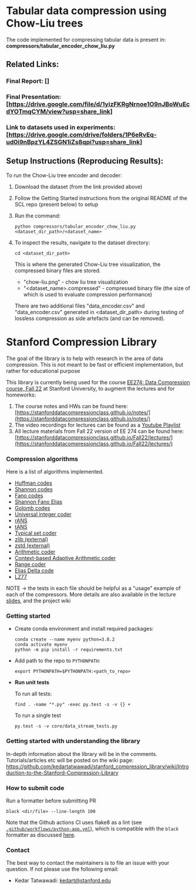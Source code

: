 
# Tabular data compression using Chow-Liu trees
The code implemented for compressing tabular data is present in: **compressors/tabular_encoder_chow_liu.py**

## Related Links:
### Final Report: []
### Final Presentation: [https://drive.google.com/file/d/1yizFKRgNrnoe1O9nJBoWuEcdYOTmqCYM/view?usp=share_link]
### Link to datasets used in experiments: [https://drive.google.com/drive/folders/1P6eRvEq-ud0i9nBpzYL4ZSGN1iZs8qpi?usp=share_link]

## Setup Instructions (Reproducing Results):
To run the Chow-Liu tree encoder and decoder:

1. Download the dataset (from the link provided above)
2. Follow the Getting Started instructions from the original README of the SCL repo (present below) to setup
3. Run the command:
    ```
    python compressors/tabular_encoder_chow_liu.py <dataset_dir_path>/<dataset_name>
    ```
4. To inspect the results, navigate to the dataset directory:
    ```
    cd <dataset_dir_path>
    ```
    
    This is where the generated Chow-Liu tree visualization, the compressed binary files are stored.
    - "chow-liu.png" - chow liu tree visualization
    - "<dataset_name>.compressed" - compressed binary file (the size of which is used to evaluate compression performance)
    
    There are two additional files "data_encoder.csv" and "data_encoder.csv" generated in <dataset_dir_path> during testing of lossless compression as side artefacts (and can be removed).


# Stanford Compression Library
The goal of the library is to help with research in the area of data compression. This is not meant to be fast or efficient implementation, but rather for educational purpose

This library is currently being used for the course [EE274: Data Compression course, Fall 22](https://stanforddatacompressionclass.github.io/Fall22/) at Stanford University, to augment the lectures and for homeworks: 
1. The course notes and HWs can be found here: [https://stanforddatacompressionclass.github.io/notes/](https://stanforddatacompressionclass.github.io/notes/)
2. The video recordings for lectures can be found as a [Youtube Playlist](https://youtube.com/playlist?list=PLv_7iO_xlL0Jgc35Pqn7XP5VTQ5krLMOl)
3. All lecture materials from Fall 22 version of EE 274 can be found here: [https://stanforddatacompressionclass.github.io/Fall22/lectures/](https://stanforddatacompressionclass.github.io/Fall22/lectures/)

### Compression algorithms
Here is a list of algorithms implemented.
- [Huffman codes](compressors/huffman_coder.py)
- [Shannon codes](compressors/shannon_coder.py)
- [Fano codes](compressors/fano_coder.py)
- [Shannon Fano Elias](compressors/shannon_fano_elias_coder.py)
- [Golomb codes](compressors/golomb_coder.py)
- [Universal integer coder](compressors/universal_integer_coder.py)
- [rANS](compressors/rANS.py)
- [tANS](compressors/tANS.py)
- [Typical set coder](compressors/typical_set_coder.py)
- [zlib (external)](external_compressors/zlib_external.py)
- [zstd (external)](external_compressors/zstd_external.py)
- [Arithmetic coder](compressors/arithmetic_coding.py)
- [Context-based Adaptive Arithmetic coder](compressors/probability_models.py)
- [Range coder](compressors/range_coder.py)
- [Elias Delta code](compressors/elias_delta_uint_coder.py)
- [LZ77](compressors/lz77.py)


NOTE -> the tests in each file should be helpful as a "usage" example of each of the compressors. More details are also available in the lecture [slides](https://stanforddatacompressionclass.github.io/Fall22/lectures/), and the project wiki



### Getting started
- Create conda environment and install required packages:
    ```
    conda create --name myenv python=3.8.2
    conda activate myenv
    python -m pip install -r requirements.txt
    ```
- Add path to the repo to `PYTHONPATH`:
    ```
    export PYTHONPATH=$PYTHONPATH:<path_to_repo>
    ``` 

- **Run unit tests**

  To run all tests:
    ```
    find . -name "*.py" -exec py.test -s -v {} +
    ```

  To run a single test
  ```
  py.test -s -v core/data_stream_tests.py
  ```

### Getting started with understanding the library
In-depth information about the library will be in the comments. Tutorials/articles etc will be posted on the wiki page: 
https://github.com/kedartatwawadi/stanford_compression_library/wiki/Introduction-to-the-Stanford-Compression-Library

### How to submit code

Run a formatter before submitting PR
```
black <dir/file> --line-length 100
```

Note that the Github actions CI uses flake8 as a lint (see [`.github/workflows/python-app.yml`](.github/workflows/python-app.yml)), which is compatible with the `black` formatter as discussed [here](https://black.readthedocs.io/en/stable/guides/using_black_with_other_tools.html#flake8).

### Contact
The best way to contact the maintainers is to file an issue with your question. 
If not please use the following email:
- Kedar Tatwawadi: kedart@stanford.edu

